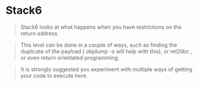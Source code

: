 # Stack6
> Stack6 looks at what happens when you have restrictions on the return address.

> This level can be done in a couple of ways, such as finding the duplicate of the payload ( objdump -s will help with this), or ret2libc , or even return orientated programming.

> It is strongly suggested you experiment with multiple ways of getting your code to execute here.


